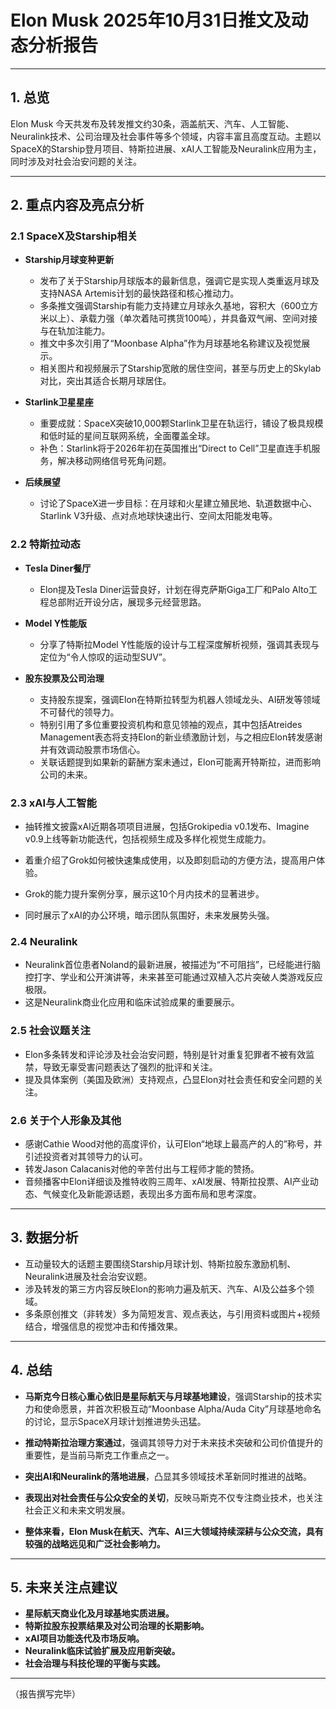 # Elon Musk 2025年10月31日推文及动态分析报告

---

## 1. 总览

Elon Musk 今天共发布及转发推文约30条，涵盖航天、汽车、人工智能、Neuralink技术、公司治理及社会事件等多个领域，内容丰富且高度互动。主题以SpaceX的Starship登月项目、特斯拉进展、xAI人工智能及Neuralink应用为主，同时涉及对社会治安问题的关注。

---

## 2. 重点内容及亮点分析

### 2.1 SpaceX及Starship相关

- **Starship月球变种更新**
  - 发布了关于Starship月球版本的最新信息，强调它是实现人类重返月球及支持NASA Artemis计划的最快路径和核心推动力。
  - 多条推文强调Starship有能力支持建立月球永久基地，容积大（600立方米以上）、承载力强（单次着陆可携货100吨），并具备双气闸、空间对接与在轨加注能力。
  - 推文中多次引用了“Moonbase Alpha”作为月球基地名称建议及视觉展示。
  - 相关图片和视频展示了Starship宽敞的居住空间，甚至与历史上的Skylab对比，突出其适合长期月球居住。

- **Starlink卫星星座**
  - 重要成就：SpaceX突破10,000颗Starlink卫星在轨运行，铺设了极具规模和低时延的星间互联网系统，全面覆盖全球。
  - 补色：Starlink将于2026年初在英国推出“Direct to Cell”卫星直连手机服务，解决移动网络信号死角问题。

- **后续展望**
  - 讨论了SpaceX进一步目标：在月球和火星建立殖民地、轨道数据中心、Starlink V3升级、点对点地球快速出行、空间太阳能发电等。

### 2.2 特斯拉动态

- **Tesla Diner餐厅**
  - Elon提及Tesla Diner运营良好，计划在得克萨斯Giga工厂和Palo Alto工程总部附近开设分店，展现多元经营思路。

- **Model Y性能版**
  - 分享了特斯拉Model Y性能版的设计与工程深度解析视频，强调其表现与定位为“令人惊叹的运动型SUV”。

- **股东投票及公司治理**
  - 支持股东提案，强调Elon在特斯拉转型为机器人领域龙头、AI研发等领域不可替代的领导力。
  - 特别引用了多位重要投资机构和意见领袖的观点，其中包括Atreides Management表态将支持Elon的新业绩激励计划，与之相应Elon转发感谢并有效调动股票市场信心。
  - 关联话题提到如果新的薪酬方案未通过，Elon可能离开特斯拉，进而影响公司的未来。

### 2.3 xAI与人工智能

- 抽转推文披露xAI近期各项项目进展，包括Grokipedia v0.1发布、Imagine v0.9上线等新功能迭代，包括视频生成及多样化视觉生成能力。

- 着重介绍了Grok如何被快速集成使用，以及即刻启动的方便方法，提高用户体验。

- Grok的能力提升案例分享，展示这10个月内技术的显著进步。

- 同时展示了xAI的办公环境，暗示团队氛围好，未来发展势头强。

### 2.4 Neuralink

- Neuralink首位患者Noland的最新进展，被描述为“不可阻挡”，已经能进行脑控打字、学业和公开演讲等，未来甚至可能通过双植入芯片突破人类游戏反应极限。
- 这是Neuralink商业化应用和临床试验成果的重要展示。

### 2.5 社会议题关注

- Elon多条转发和评论涉及社会治安问题，特别是针对重复犯罪者不被有效监禁，导致无辜受害问题表达了强烈的批评和关注。
- 提及具体案例（美国及欧洲）支持观点，凸显Elon对社会责任和安全问题的关注。

### 2.6 关于个人形象及其他

- 感谢Cathie Wood对他的高度评价，认可Elon“地球上最高产的人的”称号，并引述投资者对其领导力的认可。
- 转发Jason Calacanis对他的辛苦付出与工程师才能的赞扬。
- 音频播客中Elon详细谈及推特收购三周年、xAI发展、特斯拉投票、AI产业动态、气候变化及新能源话题，表现出多方面布局和思考深度。

---

## 3. 数据分析

- 互动量较大的话题主要围绕Starship月球计划、特斯拉股东激励机制、Neuralink进展及社会治安议题。
- 涉及转发的第三方内容反映Elon的影响力遍及航天、汽车、AI及公益多个领域。
- 多条原创推文（非转发）多为简短发言、观点表达，与引用资料或图片+视频结合，增强信息的视觉冲击和传播效果。

---

## 4. 总结

- **马斯克今日核心重心依旧是星际航天与月球基地建设**，强调Starship的技术实力和使命愿景，并首次积极互动“Moonbase Alpha/Auda City”月球基地命名的讨论，显示SpaceX月球计划推进势头迅猛。

- **推动特斯拉治理方案通过**，强调其领导力对于未来技术突破和公司价值提升的重要性，是当前马斯克工作重点之一。

- **突出AI和Neuralink的落地进展**，凸显其多领域技术革新同时推进的战略。

- **表现出对社会责任与公众安全的关切**，反映马斯克不仅专注商业技术，也关注社会正义和未来文明发展。

- **整体来看，Elon Musk在航天、汽车、AI三大领域持续深耕与公众交流，具有较强的战略远见和广泛社会影响力。**

---

## 5. 未来关注点建议

- **星际航天商业化及月球基地实质进展。**
- **特斯拉股东投票结果及对公司治理的长期影响。**
- **xAI项目功能迭代及市场反响。**
- **Neuralink临床试验扩展及应用新突破。**
- **社会治理与科技伦理的平衡与实践。**

---

（报告撰写完毕）